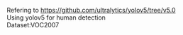 Refering to https://github.com/ultralytics/yolov5/tree/v5.0  
Using yolov5 for human detection  
Dataset:VOC2007  

